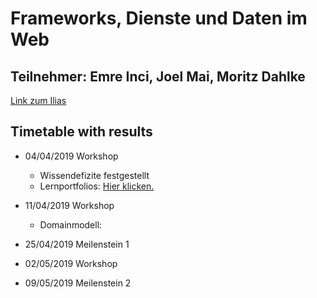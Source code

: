 # Frameworks, Dienste und Daten im Web
## Teilnehmer: Emre Inci, Joel Mai, Moritz Dahlke
[Link zum Ilias](https://ilias.th-koeln.de/goto.php?target=wiki_1245621_FDW_Startseite)

## Timetable with results
* 04/04/2019 Workshop
  * Wissendefizite festgestellt
  * Lernportfolios: [Hier klicken.](https://github.com/Inf166/CooleKerleClub/tree/master/Lernportfolios)

* 11/04/2019 Workshop
  * Domainmodell: 
* 25/04/2019 Meilenstein 1
* 02/05/2019 Workshop
* 09/05/2019 Meilenstein 2